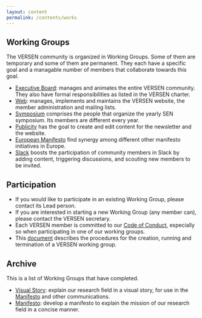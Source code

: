 ```yaml
---
layout: content
permalink: /contents/works
---
```


## Working Groups

The VERSEN community is organized in Working Groups. Some of them are temporary and some of them are permanent. They each have a specific goal and a managable number of members that collaborate towards this goal.

* [Executive Board](/contents/works/executive-board): manages and animates the entire VERSEN community. They also have formal responsibilities as listed in the VERSEN charter.
* [Web](/contents/works/web): manages, implements and maintains the VERSEN website, the member administration and mailing lists.
* [Symposium](/contents/works/symposium) comprises the people that organize the yearly SEN symposium. Its members are different every year.
* [Publicity](/contents/works/publicity) has the goal to create and edit content for the newsletter and the website.
* [European Manifesto](/contents/works/european-manifesto) find synergy among different other manifesto initiatives in Europe.
* [Slack](/contents/works/slack) boosts the participation of community members in Slack by adding content, triggering discussions, and scouting new members to be invited.

## Participation

* If you would like to participate in an existing Working Group, please contact its Lead person.
* If you are interested in starting a new Working Group (any member can), please contact the VERSEN secretary.
* Each VERSEN member is committed to our [Code of Conduct](/contents/about/code-of-conduct), especially so when participating in one of our working groups.
* This [document](/assets/pdf/working-groups.pdf) describes the procedures for the creation, running and termination of a VERSEN working group.


## Archive

This is a list of Working Groups that have completed.

* [Visual Story](/contents/works/visual-story): explain our research field in a visual story, for use in the [Manifesto](/contents/manifesto) and other communications.
* [Manifesto](/contents/works/manifesto): develop a manifesto to explain the mission of our research field in a concise manner.
